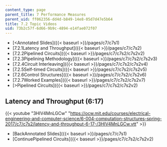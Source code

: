 ```yaml
---
content_type: page
parent_title: 7 Performance Measures
parent_uid: ff062356-dd4d-b849-14e8-05d7d47e5b64
title: 7.2 Topic Videos
uid: 73b2c57f-6d66-9b9c-4894-e14fae072f07
---
```


*   [<Annotated Slides]({{< baseurl >}}/pages/c7/c7s1)
*   [7.2.1Latency and Throughput]({{< baseurl >}}/pages/c7/c7s2)
*   [7.2.2Pipelined Circuits]({{< baseurl >}}/pages/c7/c7s2/c7s2v2)
*   [7.2.3Pipelining Methodology]({{< baseurl >}}/pages/c7/c7s2/c7s2v3)
*   [7.2.4Circuit Interleaving]({{< baseurl >}}/pages/c7/c7s2/c7s2v4)
*   [7.2.5Self-timed Circuits]({{< baseurl >}}/pages/c7/c7s2/c7s2v5)
*   [7.2.6Control Structures]({{< baseurl >}}/pages/c7/c7s2/c7s2v6)
*   [7.2.7Worked Examples]({{< baseurl >}}/pages/c7/c7s2/c7s2v7)
*   [\>Pipelined Circuits]({{< baseurl >}}/pages/c7/c7s2/c7s2v2)

Latency and Throughput (6:17)
-----------------------------

{{< youtube "3HIV4MnLGCw" "https://ocw.mit.edu/courses/electrical-engineering-and-computer-science/6-004-computation-structures-spring-2017/c7/c7s2/latency-and-throughput-6-17-/3HIV4MnLGCw.vtt" >}}

*   [BackAnnotated Slides]({{< baseurl >}}/pages/c7/c7s1)
*   [ContinuePipelined Circuits]({{< baseurl >}}/pages/c7/c7s2/c7s2v2)